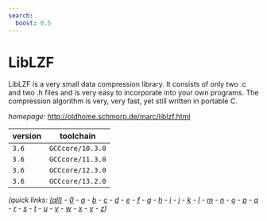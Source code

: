 ```yaml
---
search:
  boost: 0.5
---
```

# LibLZF

LibLZF is a very small data compression library. It consists of only two .c and two .h files and is very easy to incorporate into your own programs. The compression algorithm is very, very fast, yet still written in portable C.

*homepage*: <http://oldhome.schmorp.de/marc/liblzf.html>

version | toolchain
--------|----------
``3.6`` | ``GCCcore/10.3.0``
``3.6`` | ``GCCcore/11.3.0``
``3.6`` | ``GCCcore/12.3.0``
``3.6`` | ``GCCcore/13.2.0``


*(quick links: [(all)](../index.md) - [0](../0/index.md) - [a](../a/index.md) - [b](../b/index.md) - [c](../c/index.md) - [d](../d/index.md) - [e](../e/index.md) - [f](../f/index.md) - [g](../g/index.md) - [h](../h/index.md) - [i](../i/index.md) - [j](../j/index.md) - [k](../k/index.md) - [l](../l/index.md) - [m](../m/index.md) - [n](../n/index.md) - [o](../o/index.md) - [p](../p/index.md) - [q](../q/index.md) - [r](../r/index.md) - [s](../s/index.md) - [t](../t/index.md) - [u](../u/index.md) - [v](../v/index.md) - [w](../w/index.md) - [x](../x/index.md) - [y](../y/index.md) - [z](../z/index.md))*

